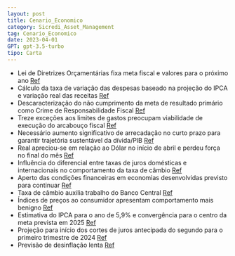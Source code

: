```yaml
---
layout: post
title: Cenario_Economico
category: Sicredi_Asset_Management
tag: Cenario_Economico
date: 2023-04-01
GPT: gpt-3.5-turbo
tipo: Carta
---
```


- Lei de Diretrizes Orçamentárias fixa meta fiscal e valores para o próximo ano
<a href="#" onclick="search_on_pdf('com destaque para:(i)a Lei de Diretrizes Orçamentárias passa a fixar a meta fiscal e os valores pa')">Ref</a>
- Cálculo da taxa de variação das despesas baseado na projeção do IPCA e variação real das receitas
<a href="#" onclick="search_on_pdf('com destaque para:(i)a Lei de Diretrizes Orçamentárias passa a fixar a meta fiscal e os valores pa')">Ref</a>
- Descaracterização do não cumprimento da meta de resultado primário como Crime de Responsabilidade Fiscal
<a href="#" onclick="search_on_pdf('dezembro do ano corrente mais um percentual da variação real das receitas acumuladas em 12 meses até')">Ref</a>
- Treze exceções aos limites de gastos preocupam viabilidade de execução do arcabouço fiscal
<a href="#" onclick="search_on_pdf('(iv) treze exceções aos limites de gastos.A viabilidade de execução do arcabouço fiscal, no entanto')">Ref</a>
- Necessário aumento significativo de arrecadação no curto prazo para garantir trajetória sustentável da dívida/PIB
<a href="#" onclick="search_on_pdf('de que a regra gere uma trajetória sustentável para a relação dívida/PIB, se faz necessário um aumen')">Ref</a>
- Real apreciou-se em relação ao Dólar no início de abril e perdeu força no final do mês
<a href="#" onclick="search_on_pdf('Cenário Econômico | Maio/23Classificação da informação: Uso InternoNo início de abril, o Real apre')">Ref</a>
- Influência do diferencial entre taxas de juros domésticas e internacionais no comportamento da taxa de câmbio
<a href="#" onclick="search_on_pdf('nossas projeções.Em nossos modelos, um dos fatores mais importantes para explicar o comportamento d')">Ref</a>
- Aperto das condições financeiras em economias desenvolvidas previsto para continuar
<a href="#" onclick="search_on_pdf('de juros doméstica e internacional. Antecipamos que o aperto das condições financeiras, especialment')">Ref</a>
- Taxa de câmbio auxilia trabalho do Banco Central
<a href="#" onclick="search_on_pdf('ainda não chegou ao fim e, quando encerrado, as taxas de juros permanecerão em níveis restritivos po')">Ref</a>
- Índices de preços ao consumidor apresentam comportamento mais benigno
<a href="#" onclick="search_on_pdf('variação de 0,71%, enquanto o IPCA-15 de abril ficou em0,57%, ambos com projeções abaixo do mercado')">Ref</a>
- Estimativa do IPCA para o ano de 5,9% e convergência para o centro da meta prevista em 2025
<a href="#" onclick="search_on_pdf('Nossa estimativa é que o IPCA encerre o ano em 5,9% e convirjapara o centro da meta apenas em 2025.')">Ref</a>
- Projeção para início dos cortes de juros antecipada do segundo para o primeiro trimestre de 2024
<a href="#" onclick="search_on_pdf('trimestre de 2024, mais especificamente, na segunda reunião doCopom do ano que vem.Fonte: IBGE, Si')">Ref</a>
- Previsão de desinflação lenta
<a href="#" onclick="search_on_pdf('trimestre de 2024, mais especificamente, na segunda reunião doCopom do ano que vem.Fonte: IBGE, Si')">Ref</a>
